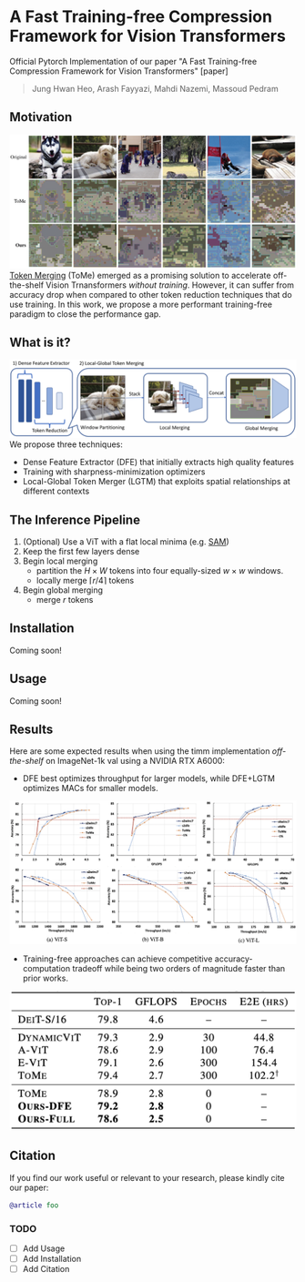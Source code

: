 # A Fast Training-free Compression Framework for Vision Transformers
Official Pytorch Implementation of our paper "A Fast Training-free Compression Framework for Vision Transformers" [paper]


> Jung Hwan Heo, Arash Fayyazi, Mahdi Nazemi, Massoud Pedram

## Motivation
![Visualization](assets/vis.png)
[Token Merging](https://github.com/facebookresearch/ToMe) (ToMe) emerged as a promising solution to accelerate off-the-shelf Vision Trnansformers _without training_. However, it can suffer from accuracy drop when compared to other token reduction techniques that do use training. In this work, we propose a more performant training-free paradigm to close the performance gap.

## What is it?
![Visualization](assets/main.png)
We propose three techniques:
- Dense Feature Extractor (DFE) that initially extracts high quality features
- Training with sharpness-minimization optimizers 
- Local-Global Token Merger (LGTM) that exploits spatial relationships at different contexts

## The Inference Pipeline
1. (Optional) Use a ViT with a flat local minima (e.g. [SAM](https://github.com/davda54/sam))
2. Keep the first few layers dense 
3. Begin local merging
    - partition the $H \times W$ tokens into four equally-sized $w \times w$ windows.
    - locally merge $\lceil r/ 4 \rceil$ tokens 
4. Begin global merging
    - merge $r$ tokens 

## Installation
Coming soon!

## Usage
Coming soon!

## Results
Here are some expected results when using the timm implementation *off-the-shelf* on ImageNet-1k val using a NVIDIA RTX A6000:

- DFE best optimizes throughput for larger models, while DFE+LGTM optimizes MACs for smaller models. 

![Pareto](assets/paretos.png)

- Training-free approaches can achieve competitive accuracy-computation tradeoff while being two orders of magnitude faster than prior works. 

![comparison](assets/comparison.png)

## Citation
If you find our work useful or relevant to your research, please kindly cite our paper:

```bibtex
@article foo
```

### TODO
- [ ] Add Usage
- [ ] Add Installation
- [ ] Add Citation
